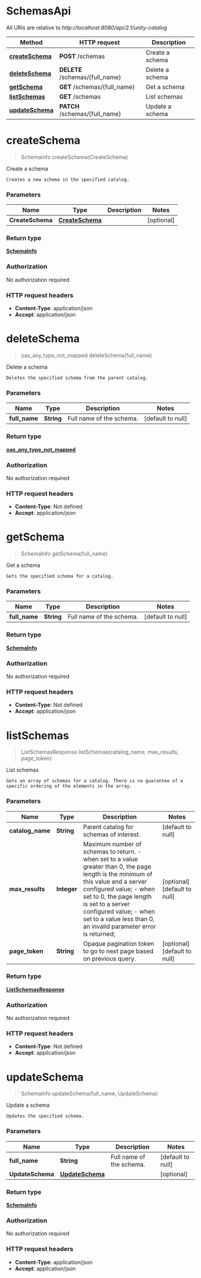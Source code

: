 # SchemasApi

All URIs are relative to *http://localhost:8080/api/2.1/unity-catalog*

| Method | HTTP request | Description |
|------------- | ------------- | -------------|
| [**createSchema**](SchemasApi.md#createSchema) | **POST** /schemas | Create a schema |
| [**deleteSchema**](SchemasApi.md#deleteSchema) | **DELETE** /schemas/{full_name} | Delete a schema |
| [**getSchema**](SchemasApi.md#getSchema) | **GET** /schemas/{full_name} | Get a schema |
| [**listSchemas**](SchemasApi.md#listSchemas) | **GET** /schemas | List schemas |
| [**updateSchema**](SchemasApi.md#updateSchema) | **PATCH** /schemas/{full_name} | Update a schema |


<a name="createSchema"></a>
# **createSchema**
> SchemaInfo createSchema(CreateSchema)

Create a schema

    Creates a new schema in the specified catalog. 

### Parameters

|Name | Type | Description  | Notes |
|------------- | ------------- | ------------- | -------------|
| **CreateSchema** | [**CreateSchema**](../Models/CreateSchema.md)|  | [optional] |

### Return type

[**SchemaInfo**](../Models/SchemaInfo.md)

### Authorization

No authorization required

### HTTP request headers

- **Content-Type**: application/json
- **Accept**: application/json

<a name="deleteSchema"></a>
# **deleteSchema**
> oas_any_type_not_mapped deleteSchema(full\_name)

Delete a schema

    Deletes the specified schema from the parent catalog. 

### Parameters

|Name | Type | Description  | Notes |
|------------- | ------------- | ------------- | -------------|
| **full\_name** | **String**| Full name of the schema. | [default to null] |

### Return type

[**oas_any_type_not_mapped**](../Models/AnyType.md)

### Authorization

No authorization required

### HTTP request headers

- **Content-Type**: Not defined
- **Accept**: application/json

<a name="getSchema"></a>
# **getSchema**
> SchemaInfo getSchema(full\_name)

Get a schema

    Gets the specified schema for a catalog. 

### Parameters

|Name | Type | Description  | Notes |
|------------- | ------------- | ------------- | -------------|
| **full\_name** | **String**| Full name of the schema. | [default to null] |

### Return type

[**SchemaInfo**](../Models/SchemaInfo.md)

### Authorization

No authorization required

### HTTP request headers

- **Content-Type**: Not defined
- **Accept**: application/json

<a name="listSchemas"></a>
# **listSchemas**
> ListSchemasResponse listSchemas(catalog\_name, max\_results, page\_token)

List schemas

    Gets an array of schemas for a catalog. There is no guarantee of a specific ordering of the elements in the array. 

### Parameters

|Name | Type | Description  | Notes |
|------------- | ------------- | ------------- | -------------|
| **catalog\_name** | **String**| Parent catalog for schemas of interest. | [default to null] |
| **max\_results** | **Integer**| Maximum number of schemas to return. - when set to a value greater than 0, the page length is the minimum of this value and a server configured value; - when set to 0, the page length is set to a server configured value; - when set to a value less than 0, an invalid parameter error is returned;  | [optional] [default to null] |
| **page\_token** | **String**| Opaque pagination token to go to next page based on previous query.  | [optional] [default to null] |

### Return type

[**ListSchemasResponse**](../Models/ListSchemasResponse.md)

### Authorization

No authorization required

### HTTP request headers

- **Content-Type**: Not defined
- **Accept**: application/json

<a name="updateSchema"></a>
# **updateSchema**
> SchemaInfo updateSchema(full\_name, UpdateSchema)

Update a schema

    Updates the specified schema. 

### Parameters

|Name | Type | Description  | Notes |
|------------- | ------------- | ------------- | -------------|
| **full\_name** | **String**| Full name of the schema. | [default to null] |
| **UpdateSchema** | [**UpdateSchema**](../Models/UpdateSchema.md)|  | [optional] |

### Return type

[**SchemaInfo**](../Models/SchemaInfo.md)

### Authorization

No authorization required

### HTTP request headers

- **Content-Type**: application/json
- **Accept**: application/json

